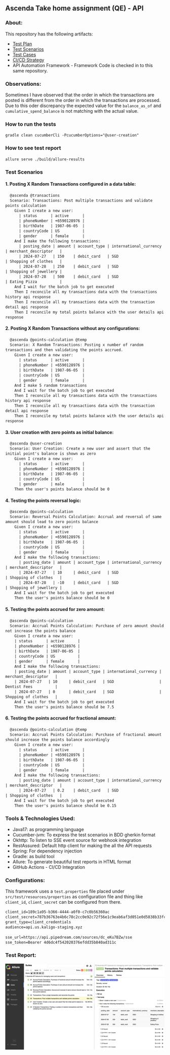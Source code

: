 ## Ascenda Take home assignment (QE) - API

### About:
This repository has the following artifacts:

* [Test Plan](./documents/Test%20Plan.pdf)
* [Test Scenarios](./documents/Use%20Cases.pdf)
* [Test Cases](./src/test/resources/features/ascenda-api-features.feature)
* [CI/CD Strategy](./documents/CI-CD-Strategy.pdf)
* API Automation Framework - Framework Code is checked in to this same repository.

### Observations:

Sometimes I have observed that the order in which the transactions are posted is different from the order in which the transactions are processed. Due to this oder discrepancy the expected value for the `balance_as_of` and `cumulative_spend_balance` is not matching with the actual value.


### How to run the tests

```shell
gradle clean cucumberCli -PcucumberOptions="@user-creation" 
```

### How to see test report

```shell
allure serve ./build/allure-results
```

### Test Scenarios

#### 1. Posting X Random Transactions configured in a data table:

``` gherkin
  @ascenda @transactions
  Scenario: Transactions: Post multiple transactions and validate points calculation
    Given I create a new user:
      | status      | active      |
      | phoneNumber | +6590128976 |
      | birthDate   | 1987-06-05  |
      | countryCode | US          |
      | gender      | female      |
    And I make the following transactions:
      | posting_date | amount | account_type | international_currency | merchant_descriptor   |
      | 2024-07-27   | 150    | debit_card   | SGD                    | Shopping of clothes   |
      | 2024-07-28   | 250    | debit_card   | SGD                    | Shopping of jewellery |
      | 2024-07-28   | 500    | debit_card   | SGD                    | Eating Pizza          |
    And I wait for the batch job to get executed
    Then I reconcile all my transactions data with the transactions history api response
    Then I reconcile all my transactions data with the transaction detail api response
    Then I reconcile my total points balance with the user details api response
```

#### 2. Posting X Random Transactions without any configurations:

``` gherkin
  @ascenda @points-calculation @temp
  Scenario: X Random Transactions: Posting x number of random transactions and then validating the points accrued.
    Given I create a new user:
      | status      | active      |
      | phoneNumber | +6590128976 |
      | birthDate   | 1987-06-05  |
      | countryCode | US          |
      | gender      | female      |
    And I make 5 random transactions
    And I wait for the batch job to get executed
    Then I reconcile all my transactions data with the transactions history api response
    Then I reconcile all my transactions data with the transaction detail api response
    Then I reconcile my total points balance with the user details api response
```

#### 3. User creation with zero points as initial balance:

``` gherkin
  @ascenda @user-creation
  Scenario: User Creation: Create a new user and assert that the initial point's balance is shown as zero
    Given I create a new user:
      | status      | active      |
      | phoneNumber | +6590128976 |
      | birthDate   | 1987-06-05  |
      | countryCode | US          |
      | gender      | male        |
    Then the user's points balance should be 0
```
#### 4. Testing the points reversal logic:
```gherkin
  @ascenda @points-calculation
  Scenario: Reversal Points Calculation: Accrual and reversal of same amount should lead to zero points balance
    Given I create a new user:
      | status      | active      |
      | phoneNumber | +6590128976 |
      | birthDate   | 1987-06-05  |
      | countryCode | US          |
      | gender      | female      |
    And I make the following transactions:
      | posting_date | amount | account_type | international_currency | merchant_descriptor   |
      | 2024-07-27   | 10     | debit_card   | SGD                    | Shopping of clothes   |
      | 2024-07-28   | -10    | debit_card   | SGD                    | Shopping of jewellery |
    And I wait for the batch job to get executed
    Then the user's points balance should be 0
```

#### 5. Testing the points accrued for zero amount:
```gherkin
  @ascenda @points-calculation
  Scenario: Accrual Points Calculation: Purchase of zero amount should not increase the points balance
    Given I create a new user:
    | status      | active      |
    | phoneNumber | +6590128976 |
    | birthDate   | 1987-06-05  |
    | countryCode | US          |
    | gender      | female      |
    And I make the following transactions:
    | posting_date | amount | account_type | international_currency | merchant_descriptor   |
    | 2024-07-27   | 10     | debit_card   | SGD                    | Dentist Fees          |
    | 2024-07-27   | 0      | debit_card   | SGD                    | Shopping of clothes   |
    And I wait for the batch job to get executed
    Then the user's points balance should be 7.5
```
#### 6. Testing the points accrued for fractional amount:
```gherkin
  @ascenda @points-calculation @temp
  Scenario: Accrual Points Calculation: Purchase of fractional amount should increase the points balance accordingly
    Given I create a new user:
      | status      | active      |
      | phoneNumber | +6590128976 |
      | birthDate   | 1987-06-05  |
      | countryCode | US          |
      | gender      | female      |
    And I make the following transactions:
      | posting_date | amount | account_type | international_currency | merchant_descriptor   |
      | 2024-07-27   | 0.2    | debit_card   | SGD                    | Shopping of clothes   |
    And I wait for the batch job to get executed
    Then the user's points balance should be 0.15
```

### Tools & Technologies Used: ##

* Java17: as programming language
* Cucumber-jvm: To express the test scenarios in BDD gherkin format
* Okhttp: To listen to SSE event source for webhook integration
* RestAssured: Default http client for making the all the API requests
* Spring: For dependency injection
* Gradle: as build tool
* Allure: To generate beautiful test reports in HTML format
* GitHub Actions - CI/CD Integration

### Configurations:

This framework uses a `test.properties` file placed under `src/test/resources/properties` as configuration file and thing like `client_id`, `client_secret` can be configured from there.

```properties
client_id=189c1a95-b366-4444-a0f0-c7c0b56360ac
client_secret=787b36763e4b6c78c2cc0e92c72f56e1c9eab6af3d051e0d5838b33fc6a33382
grant_type=client_credentials
audience=api.us.kaligo-staging.xyz

sse_url=https://api.pipedream.com/sources/dc_eKu7BZw/sse
sse_token=Bearer 4d6dc4f542020376efdd35b840ad311c
```

### Test Report:

![Passed-Report.png](documents%2FPassed-Report.png)
